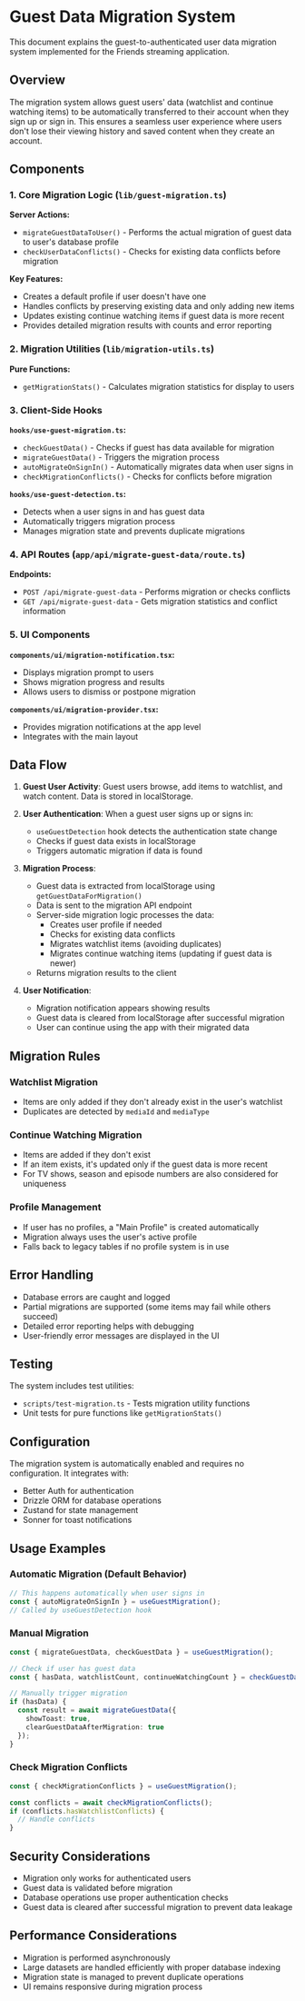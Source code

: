 # Guest Data Migration System

This document explains the guest-to-authenticated user data migration system implemented for the Friends streaming application.

## Overview

The migration system allows guest users' data (watchlist and continue watching items) to be automatically transferred to their account when they sign up or sign in. This ensures a seamless user experience where users don't lose their viewing history and saved content when they create an account.

## Components

### 1. Core Migration Logic (`lib/guest-migration.ts`)

**Server Actions:**
- `migrateGuestDataToUser()` - Performs the actual migration of guest data to user's database profile
- `checkUserDataConflicts()` - Checks for existing data conflicts before migration

**Key Features:**
- Creates a default profile if user doesn't have one
- Handles conflicts by preserving existing data and only adding new items
- Updates existing continue watching items if guest data is more recent
- Provides detailed migration results with counts and error reporting

### 2. Migration Utilities (`lib/migration-utils.ts`)

**Pure Functions:**
- `getMigrationStats()` - Calculates migration statistics for display to users

### 3. Client-Side Hooks

**`hooks/use-guest-migration.ts`:**
- `checkGuestData()` - Checks if guest has data available for migration
- `migrateGuestData()` - Triggers the migration process
- `autoMigrateOnSignIn()` - Automatically migrates data when user signs in
- `checkMigrationConflicts()` - Checks for conflicts before migration

**`hooks/use-guest-detection.ts`:**
- Detects when a user signs in and has guest data
- Automatically triggers migration process
- Manages migration state and prevents duplicate migrations

### 4. API Routes (`app/api/migrate-guest-data/route.ts`)

**Endpoints:**
- `POST /api/migrate-guest-data` - Performs migration or checks conflicts
- `GET /api/migrate-guest-data` - Gets migration statistics and conflict information

### 5. UI Components

**`components/ui/migration-notification.tsx`:**
- Displays migration prompt to users
- Shows migration progress and results
- Allows users to dismiss or postpone migration

**`components/ui/migration-provider.tsx`:**
- Provides migration notifications at the app level
- Integrates with the main layout

## Data Flow

1. **Guest User Activity**: Guest users browse, add items to watchlist, and watch content. Data is stored in localStorage.

2. **User Authentication**: When a guest user signs up or signs in:
   - `useGuestDetection` hook detects the authentication state change
   - Checks if guest data exists in localStorage
   - Triggers automatic migration if data is found

3. **Migration Process**:
   - Guest data is extracted from localStorage using `getGuestDataForMigration()`
   - Data is sent to the migration API endpoint
   - Server-side migration logic processes the data:
     - Creates user profile if needed
     - Checks for existing data conflicts
     - Migrates watchlist items (avoiding duplicates)
     - Migrates continue watching items (updating if guest data is newer)
   - Returns migration results to the client

4. **User Notification**: 
   - Migration notification appears showing results
   - Guest data is cleared from localStorage after successful migration
   - User can continue using the app with their migrated data

## Migration Rules

### Watchlist Migration
- Items are only added if they don't already exist in the user's watchlist
- Duplicates are detected by `mediaId` and `mediaType`

### Continue Watching Migration
- Items are added if they don't exist
- If an item exists, it's updated only if the guest data is more recent
- For TV shows, season and episode numbers are also considered for uniqueness

### Profile Management
- If user has no profiles, a "Main Profile" is created automatically
- Migration always uses the user's active profile
- Falls back to legacy tables if no profile system is in use

## Error Handling

- Database errors are caught and logged
- Partial migrations are supported (some items may fail while others succeed)
- Detailed error reporting helps with debugging
- User-friendly error messages are displayed in the UI

## Testing

The system includes test utilities:
- `scripts/test-migration.ts` - Tests migration utility functions
- Unit tests for pure functions like `getMigrationStats()`

## Configuration

The migration system is automatically enabled and requires no configuration. It integrates with:
- Better Auth for authentication
- Drizzle ORM for database operations
- Zustand for state management
- Sonner for toast notifications

## Usage Examples

### Automatic Migration (Default Behavior)
```typescript
// This happens automatically when user signs in
const { autoMigrateOnSignIn } = useGuestMigration();
// Called by useGuestDetection hook
```

### Manual Migration
```typescript
const { migrateGuestData, checkGuestData } = useGuestMigration();

// Check if user has guest data
const { hasData, watchlistCount, continueWatchingCount } = checkGuestData();

// Manually trigger migration
if (hasData) {
  const result = await migrateGuestData({
    showToast: true,
    clearGuestDataAfterMigration: true
  });
}
```

### Check Migration Conflicts
```typescript
const { checkMigrationConflicts } = useGuestMigration();

const conflicts = await checkMigrationConflicts();
if (conflicts.hasWatchlistConflicts) {
  // Handle conflicts
}
```

## Security Considerations

- Migration only works for authenticated users
- Guest data is validated before migration
- Database operations use proper authentication checks
- Guest data is cleared after successful migration to prevent data leakage

## Performance Considerations

- Migration is performed asynchronously
- Large datasets are handled efficiently with proper database indexing
- Migration state is managed to prevent duplicate operations
- UI remains responsive during migration process